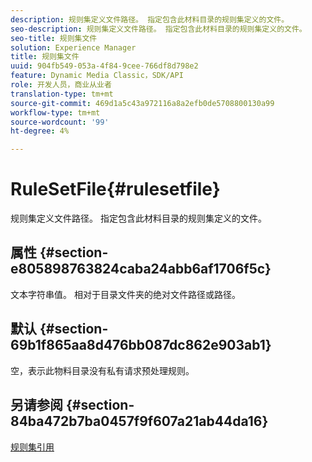 ```yaml
---
description: 规则集定义文件路径。 指定包含此材料目录的规则集定义的文件。
seo-description: 规则集定义文件路径。 指定包含此材料目录的规则集定义的文件。
seo-title: 规则集文件
solution: Experience Manager
title: 规则集文件
uuid: 904fb549-053a-4f84-9cee-766df8d798e2
feature: Dynamic Media Classic，SDK/API
role: 开发人员，商业从业者
translation-type: tm+mt
source-git-commit: 469d1a5c43a972116a8a2efb0de5708800130a99
workflow-type: tm+mt
source-wordcount: '99'
ht-degree: 4%

---
```



# RuleSetFile{#rulesetfile}

规则集定义文件路径。 指定包含此材料目录的规则集定义的文件。

## 属性 {#section-e805898763824caba24abb6af1706f5c}

文本字符串值。 相对于目录文件夹的绝对文件路径或路径。

## 默认 {#section-69b1f865aa8d476bb087dc862e903ab1}

空，表示此物料目录没有私有请求预处理规则。

## 另请参阅 {#section-84ba472b7ba0457f9f607a21ab44da16}

[规则集引用](../../../../../ir-api/material-cat/image-rendering-api-ref/c-ir-material-catalog/c-ir-rule-set-reference/c-ir-rule-set-reference.md#concept-2369f884d9724727aaf436b5b0261dbe)
